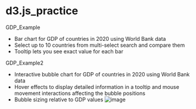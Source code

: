 # d3.js_practice

GDP_Example
- Bar chart for GDP of countries in 2020 using World Bank data
- Select up to 10 countries from multi-select search and compare them
- Tooltip lets you see exact value for each bar

GDP_Example2
- Interactive bubble chart for GDP of countries in 2020 using World Bank data
- Hover effects to display detailed information in a tooltip and mouse movement interactions affecting the bubble positions
- Bubble sizing relative to GDP values
![image](https://github.com/nfriche/d3.js_practice/assets/111462149/88ac49d9-a69d-4617-8f30-ef61aa51bfe0)

